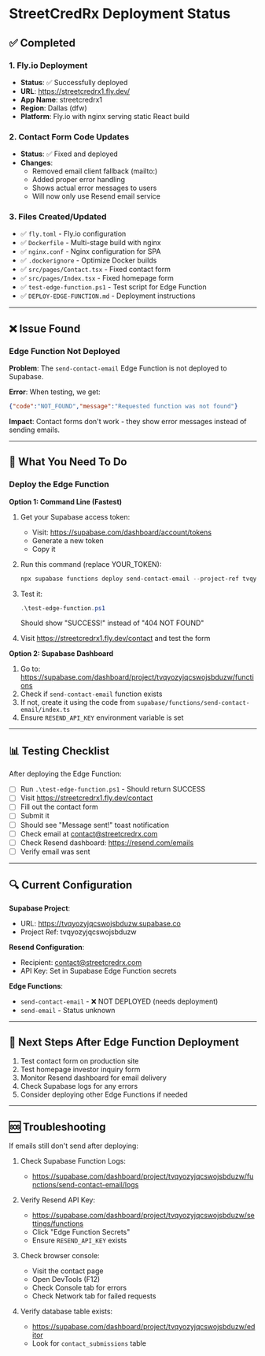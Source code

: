 # StreetCredRx Deployment Status

## ✅ Completed

### 1. Fly.io Deployment
- **Status**: ✅ Successfully deployed
- **URL**: https://streetcredrx1.fly.dev/
- **App Name**: streetcredrx1
- **Region**: Dallas (dfw)
- **Platform**: Fly.io with nginx serving static React build

### 2. Contact Form Code Updates
- **Status**: ✅ Fixed and deployed
- **Changes**:
  - Removed email client fallback (mailto:)
  - Added proper error handling
  - Shows actual error messages to users
  - Will now only use Resend email service

### 3. Files Created/Updated
- ✅ `fly.toml` - Fly.io configuration
- ✅ `Dockerfile` - Multi-stage build with nginx
- ✅ `nginx.conf` - Nginx configuration for SPA
- ✅ `.dockerignore` - Optimize Docker builds
- ✅ `src/pages/Contact.tsx` - Fixed contact form
- ✅ `src/pages/Index.tsx` - Fixed homepage form
- ✅ `test-edge-function.ps1` - Test script for Edge Function
- ✅ `DEPLOY-EDGE-FUNCTION.md` - Deployment instructions

---

## ❌ Issue Found

### Edge Function Not Deployed
**Problem**: The `send-contact-email` Edge Function is not deployed to Supabase.

**Error**: When testing, we get:
```json
{"code":"NOT_FOUND","message":"Requested function was not found"}
```

**Impact**: Contact forms don't work - they show error messages instead of sending emails.

---

## 🔧 What You Need To Do

### Deploy the Edge Function

**Option 1: Command Line (Fastest)**

1. Get your Supabase access token:
   - Visit: https://supabase.com/dashboard/account/tokens
   - Generate a new token
   - Copy it

2. Run this command (replace YOUR_TOKEN):
   ```powershell
   npx supabase functions deploy send-contact-email --project-ref tvqyozyjqcswojsbduzw --token YOUR_TOKEN
   ```

3. Test it:
   ```powershell
   .\test-edge-function.ps1
   ```
   Should show "SUCCESS!" instead of "404 NOT FOUND"

4. Visit https://streetcredrx1.fly.dev/contact and test the form

**Option 2: Supabase Dashboard**

1. Go to: https://supabase.com/dashboard/project/tvqyozyjqcswojsbduzw/functions
2. Check if `send-contact-email` function exists
3. If not, create it using the code from `supabase/functions/send-contact-email/index.ts`
4. Ensure `RESEND_API_KEY` environment variable is set

---

## 📊 Testing Checklist

After deploying the Edge Function:

- [ ] Run `.\test-edge-function.ps1` - Should return SUCCESS
- [ ] Visit https://streetcredrx1.fly.dev/contact
- [ ] Fill out the contact form
- [ ] Submit it
- [ ] Should see "Message sent!" toast notification
- [ ] Check email at contact@streetcredrx.com
- [ ] Check Resend dashboard: https://resend.com/emails
- [ ] Verify email was sent

---

## 🔍 Current Configuration

**Supabase Project**:
- URL: https://tvqyozyjqcswojsbduzw.supabase.co
- Project Ref: tvqyozyjqcswojsbduzw

**Resend Configuration**:
- Recipient: contact@streetcredrx.com
- API Key: Set in Supabase Edge Function secrets

**Edge Functions**:
- `send-contact-email` - ❌ NOT DEPLOYED (needs deployment)
- `send-email` - Status unknown

---

## 📝 Next Steps After Edge Function Deployment

1. Test contact form on production site
2. Test homepage investor inquiry form
3. Monitor Resend dashboard for email delivery
4. Check Supabase logs for any errors
5. Consider deploying other Edge Functions if needed

---

## 🆘 Troubleshooting

If emails still don't send after deploying:

1. Check Supabase Function Logs:
   - https://supabase.com/dashboard/project/tvqyozyjqcswojsbduzw/functions/send-contact-email/logs

2. Verify Resend API Key:
   - https://supabase.com/dashboard/project/tvqyozyjqcswojsbduzw/settings/functions
   - Click "Edge Function Secrets"
   - Ensure `RESEND_API_KEY` exists

3. Check browser console:
   - Visit the contact page
   - Open DevTools (F12)
   - Check Console tab for errors
   - Check Network tab for failed requests

4. Verify database table exists:
   - https://supabase.com/dashboard/project/tvqyozyjqcswojsbduzw/editor
   - Look for `contact_submissions` table



